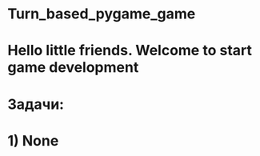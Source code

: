 # Turn_based_pygame_game
# Hello little friends. Welcome to start game development
# Задачи:
#   1) None